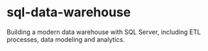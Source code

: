 # sql-data-warehouse
Building a modern data warehouse with SQL Server, including ETL processes, data modeling and analytics.
